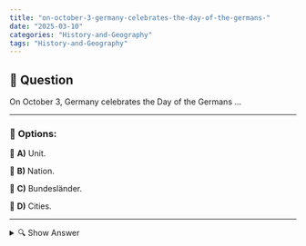 ```yaml
---
title: "on-october-3-germany-celebrates-the-day-of-the-germans-"
date: "2025-03-10"
categories: "History-and-Geography"
tags: "History-and-Geography"
---
```


## 📌 **Question**

On October 3, Germany celebrates the Day of the Germans ...



---

### 📝 **Options:**

🔘 **A)** Unit.

🔘 **B)** Nation.

🔘 **C)** Bundesländer.

🔘 **D)** Cities.

---

<details>
  <summary>🔍 Show Answer</summary>

  <p>
💡  <b>Correct Answer:</b>  a
  </p>
  <p>
    📖<b>Explanation:</b>
    On October 3, Germany celebrates the Day of German Unity, a national holiday commemorating the reunification of East and West Germany in 1990. This day symbolizes the end of the division after the Second World War and the restoration of a united Germany. Celebrations take place all over the country, often with official events, fireworks and cultural events. The Day of German Unity is an important moment to honour the unity, freedom and democratic foundation of Germany.

**Question:**  
On October 3, Germany celebrates the Day of the Germans ...  
a: Unity.  
b: Nation.  
c: Federal states.  
d: Cities.
  </p>
</details>
